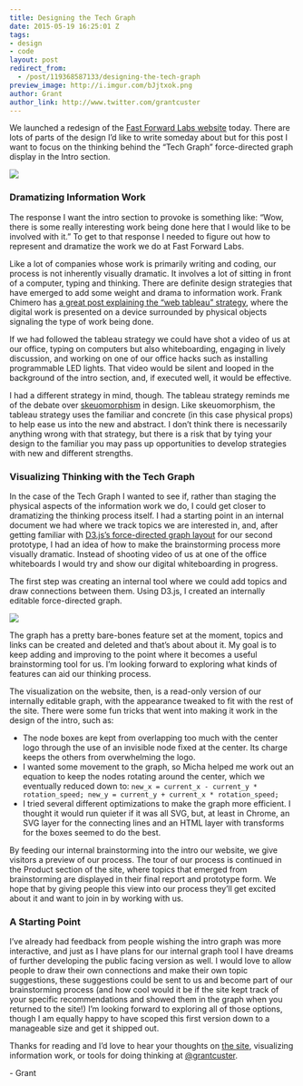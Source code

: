 ```yaml
---
title: Designing the Tech Graph
date: 2015-05-19 16:25:01 Z
tags:
- design
- code
layout: post
redirect_from:
  - /post/119368587133/designing-the-tech-graph
preview_image: http://i.imgur.com/bJjtxok.png
author: Grant
author_link: http://www.twitter.com/grantcuster
---
```


<p>We launched a redesign of the <a href="http://i.imgur.com/p7kidae.png" target="_blank">Fast Forward Labs website</a> today. There are lots of parts of the design I’d like to write someday about but for this post I want to focus on the thinking behind the “Tech Graph” force-directed graph display in the Intro section.</p>

<img src="http://i.imgur.com/bJjtxok.png"/>

### Dramatizing Information Work

<p>The response I want the intro section to provoke is something like: “Wow, there is some really interesting work being done here that I would like to be involved with it.” To get to that response I needed to figure out how to represent and dramatize the work we do at Fast Forward Labs.</p>

<p>Like a lot of companies whose work is primarily writing and coding, our process is not inherently visually dramatic. It involves a lot of sitting in front of a computer, typing and thinking. There are definite design strategies that have emerged to add some weight and drama to information work. Frank Chimero has <a href="http://frankchimero.com/writing//web-tableaus/" target="_blank">a great post explaining the “web tableau” strategy</a>, where the digital work is presented on a device surrounded by physical objects signaling the type of work being done.</p>

<p>If we had followed the tableau strategy we could have shot a video of us at our office, typing on computers but also whiteboarding, engaging in lively discussion, and working on one of our office hacks such as installing programmable LED lights. That video would be silent and looped in the background of the intro section, and, if executed well, it would be effective.</p><p>I had a different strategy in mind, though. The tableau strategy reminds me of the debate over <a href="http://en.wikipedia.org/wiki/Skeuomorph" target="_blank">skeuomorphism</a> in design. Like skeuomorphism, the tableau strategy uses the familiar and concrete (in this case physical props) to help ease us into the new and abstract. I don’t think there is necessarily anything wrong with that strategy, but there is a risk that by tying your design to the familiar you may pass up opportunities to develop strategies with new and different strengths.</p>

### Visualizing Thinking with the Tech Graph

<p>In the case of the Tech Graph I wanted to see if, rather than staging the physical aspects of the information work we do, I could get closer to dramatizing the thinking process itself. I had a starting point in an internal document we had where we track topics we are interested in, and, after getting familiar with <a href="https://github.com/mbostock/d3/wiki/Force-Layout" target="_blank">D3.js’s force-directed graph layout</a> for our second prototype, I had an idea of how to make the brainstorming process more visually dramatic. Instead of shooting video of us at one of the office whiteboards I would try and show our digital whiteboarding in progress.</p>

<p>The first step was creating an internal tool where we could add topics and draw connections between them. Using D3.js, I created an internally editable force-directed graph.</p>

<img src="http://i.imgur.com/p7kidae.png"/><p>The graph has a pretty bare-bones feature set at the moment, topics and links can be created and deleted and that’s about about it. My goal is to keep adding and improving to the point where it becomes a useful brainstorming tool for us. I’m looking forward to exploring what kinds of features can aid our thinking process.</p>

<p>The visualization on the website, then, is a read-only version of our internally editable graph, with the appearance tweaked to fit with the rest of the site. There were some fun tricks that went into making it work in the design of the intro, such as:</p>
<ul><li>The node boxes are kept from overlapping too much with the center logo through the use of an invisible node fixed at the center. Its charge keeps the others from overwhelming the logo.</li>
<li>I wanted some movement to the graph, so Micha helped me work out an equation to keep the nodes rotating around the center, which we eventually reduced down to:
<code>new_x = current_x - current_y * rotation_speed; new_y = current_y + current_x * rotation_speed;</code>
</li><li>I tried several different optimizations to make the graph more efficient. I thought it would run quieter if it was all SVG, but, at least in Chrome, an SVG layer for the connecting lines and an HTML layer with transforms for the boxes seemed to do the best.</li>
</ul><p>By feeding our internal brainstorming into the intro our website, we give visitors a preview of our process. The tour of our process is continued in the Product section of the site, where topics that emerged from brainstorming are displayed in their final report and prototype form. We hope that by giving people this view into our process they’ll get excited about it and want to join in by working with us.</p>

### A Starting Point

<p>I’ve already had feedback from people wishing the intro graph was more interactive, and just as I have plans for our internal graph tool I have dreams of further developing the public facing version as well. I would love to allow people to draw their own connections and make their own topic suggestions, these suggestions could be sent to us and become part of our brainstorming process (and how cool would it be if the site kept track of your specific recommendations and showed them in the graph when you returned to the site!) I’m looking forward to exploring all of those options, though I am equally happy to have scoped this first version down to a manageable size and get it shipped out.</p>

<p>Thanks for reading and I’d love to hear your thoughts on <a href="http://fastforwardlabs.com" target="_blank">the site</a>, visualizing information work, or tools for doing thinking at <a href="http://twitter.com/grantcuster.com" target="_blank">@grantcuster</a>.</p>

<p>- Grant</p>
